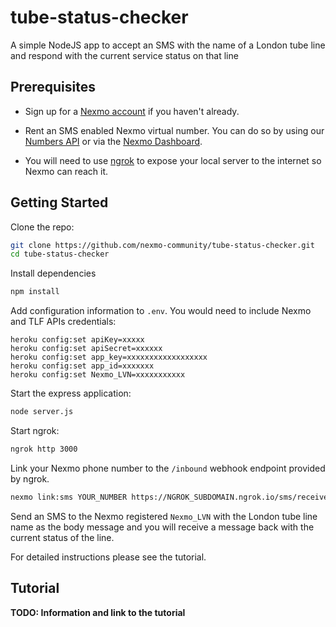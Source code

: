 # tube-status-checker
A simple NodeJS app to accept an SMS with the name of a London tube line and respond with the current service status on that line

## Prerequisites

- Sign up for a [Nexmo account](https://dashboard.nexmo.com/sign-up) if you haven't already. 

- Rent an SMS enabled Nexmo virtual number. You can do so by using our [Numbers API](https://developer.nexmo.com/api/numbers) or via the [Nexmo Dashboard](https://dashboard.nexmo.com/buy-numbers).


- You will need to use [ngrok](https://ngrok.com/) to expose your local server to the internet so Nexmo can reach it. 

## Getting Started

Clone the repo:

```sh
git clone https://github.com/nexmo-community/tube-status-checker.git
cd tube-status-checker
```

Install dependencies

```sh
npm install 
```

Add configuration information to `.env`. You would need to include Nexmo and TLF APIs credentials:


```code bash
heroku config:set apiKey=xxxxx
heroku config:set apiSecret=xxxxxx
heroku config:set app_key=xxxxxxxxxxxxxxxxxx
heroku config:set app_id=xxxxxxx
heroku config:set Nexmo_LVN=xxxxxxxxxxx
```

Start the express application:

```sh
node server.js
```

Start ngrok:

```sh
ngrok http 3000
```

Link your Nexmo phone number to the `/inbound` webhook endpoint provided by ngrok.

```sh
nexmo link:sms YOUR_NUMBER https://NGROK_SUBDOMAIN.ngrok.io/sms/receive
```

Send an SMS to the Nexmo registered `Nexmo_LVN` with the London tube line name as the body message and you will receive a message back with the current status of the line.

For detailed instructions please see the tutorial.

## Tutorial

**TODO: Information and link to the tutorial**
